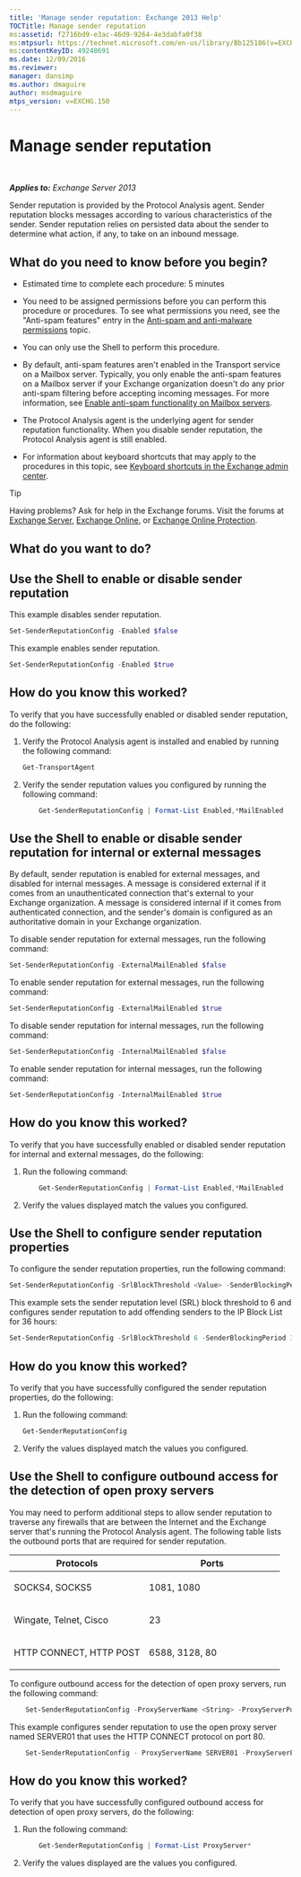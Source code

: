 ```yaml
---
title: 'Manage sender reputation: Exchange 2013 Help'
TOCTitle: Manage sender reputation
ms:assetid: f2716bd9-e3ac-46d9-9264-4e3dabfa0f38
ms:mtpsurl: https://technet.microsoft.com/en-us/library/Bb125186(v=EXCHG.150)
ms:contentKeyID: 49248691
ms.date: 12/09/2016
ms.reviewer: 
manager: dansimp
ms.author: dmaguire
author: msdmaguire
mtps_version: v=EXCHG.150
---
```


# Manage sender reputation

 

_**Applies to:** Exchange Server 2013_


Sender reputation is provided by the Protocol Analysis agent. Sender reputation blocks messages according to various characteristics of the sender. Sender reputation relies on persisted data about the sender to determine what action, if any, to take on an inbound message.

## What do you need to know before you begin?

  - Estimated time to complete each procedure: 5 minutes

  - You need to be assigned permissions before you can perform this procedure or procedures. To see what permissions you need, see the "Anti-spam features" entry in the [Anti-spam and anti-malware permissions](anti-spam-and-anti-malware-permissions-exchange-2013-help.md) topic.

  - You can only use the Shell to perform this procedure.

  - By default, anti-spam features aren't enabled in the Transport service on a Mailbox server. Typically, you only enable the anti-spam features on a Mailbox server if your Exchange organization doesn't do any prior anti-spam filtering before accepting incoming messages. For more information, see [Enable anti-spam functionality on Mailbox servers](enable-anti-spam-functionality-on-mailbox-servers-exchange-2013-help.md).

  - The Protocol Analysis agent is the underlying agent for sender reputation functionality. When you disable sender reputation, the Protocol Analysis agent is still enabled.

  - For information about keyboard shortcuts that may apply to the procedures in this topic, see [Keyboard shortcuts in the Exchange admin center](keyboard-shortcuts-in-the-exchange-admin-center-2013-help.md).


> [!TIP]
> Having problems? Ask for help in the Exchange forums. Visit the forums at <A href="https://go.microsoft.com/fwlink/p/?linkid=60612">Exchange Server</A>, <A href="https://go.microsoft.com/fwlink/p/?linkid=267542">Exchange Online</A>, or <A href="https://go.microsoft.com/fwlink/p/?linkid=285351">Exchange Online Protection</A>.



## What do you want to do?

## Use the Shell to enable or disable sender reputation

This example disables sender reputation.

```powershell
Set-SenderReputationConfig -Enabled $false
```

This example enables sender reputation.

```powershell
Set-SenderReputationConfig -Enabled $true
```

## How do you know this worked?

To verify that you have successfully enabled or disabled sender reputation, do the following:

1.  Verify the Protocol Analysis agent is installed and enabled by running the following command:
    
    ```powershell
    Get-TransportAgent
    ```

2.  Verify the sender reputation values you configured by running the following command:
    
    ```powershell
        Get-SenderReputationConfig | Format-List Enabled,*MailEnabled
    ```

## Use the Shell to enable or disable sender reputation for internal or external messages

By default, sender reputation is enabled for external messages, and disabled for internal messages. A message is considered external if it comes from an unauthenticated connection that's external to your Exchange organization. A message is considered internal if it comes from authenticated connection, and the sender's domain is configured as an authoritative domain in your Exchange organization.

To disable sender reputation for external messages, run the following command:

```powershell
Set-SenderReputationConfig -ExternalMailEnabled $false
```

To enable sender reputation for external messages, run the following command:

```powershell
Set-SenderReputationConfig -ExternalMailEnabled $true
```

To disable sender reputation for internal messages, run the following command:

```powershell
Set-SenderReputationConfig -InternalMailEnabled $false
```

To enable sender reputation for internal messages, run the following command:

```powershell
Set-SenderReputationConfig -InternalMailEnabled $true
```

## How do you know this worked?

To verify that you have successfully enabled or disabled sender reputation for internal and external messages, do the following:

1.  Run the following command:
    
    ```powershell
        Get-SenderReputationConfig | Format-List Enabled,*MailEnabled
    ```

2.  Verify the values displayed match the values you configured.

## Use the Shell to configure sender reputation properties

To configure the sender reputation properties, run the following command:

```powershell
Set-SenderReputationConfig -SrlBlockThreshold <Value> -SenderBlockingPeriod <Hours>
```

This example sets the sender reputation level (SRL) block threshold to 6 and configures sender reputation to add offending senders to the IP Block List for 36 hours:

```powershell
Set-SenderReputationConfig -SrlBlockThreshold 6 -SenderBlockingPeriod 36
```

## How do you know this worked?

To verify that you have successfully configured the sender reputation properties, do the following:

1.  Run the following command:
    
    ```powershell
    Get-SenderReputationConfig
    ```

2.  Verify the values displayed match the values you configured.

## Use the Shell to configure outbound access for the detection of open proxy servers

You may need to perform additional steps to allow sender reputation to traverse any firewalls that are between the Internet and the Exchange server that's running the Protocol Analysis agent. The following table lists the outbound ports that are required for sender reputation.


<table>
<colgroup>
<col style="width: 50%" />
<col style="width: 50%" />
</colgroup>
<thead>
<tr class="header">
<th>Protocols</th>
<th>Ports</th>
</tr>
</thead>
<tbody>
<tr class="odd">
<td><p>SOCKS4, SOCKS5</p></td>
<td><p>1081, 1080</p></td>
</tr>
<tr class="even">
<td><p>Wingate, Telnet, Cisco</p></td>
<td><p>23</p></td>
</tr>
<tr class="odd">
<td><p>HTTP CONNECT, HTTP POST</p></td>
<td><p>6588, 3128, 80</p></td>
</tr>
</tbody>
</table>


To configure outbound access for the detection of open proxy servers, run the following command:

```powershell
    Set-SenderReputationConfig -ProxyServerName <String> -ProxyServerPort <Port> -ProxyServerType <String>
```

This example configures sender reputation to use the open proxy server named SERVER01 that uses the HTTP CONNECT protocol on port 80.

```powershell
    Set-SenderReputationConfig - ProxyServerName SERVER01 -ProxyServerPort 80 -ProxyServerType HttpConnect
```

## How do you know this worked?

To verify that you have successfully configured outbound access for detection of open proxy servers, do the following:

1.  Run the following command:
    
    ```powershell
        Get-SenderReputationConfig | Format-List ProxyServer*
    ```
    
2.  Verify the values displayed are the values you configured.

